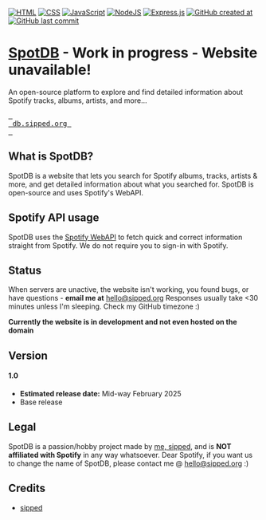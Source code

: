 [![HTML](https://img.shields.io/badge/HTML-%23E34F26.svg?logo=html5&logoColor=white)](#)
[![CSS](https://img.shields.io/badge/CSS-1572B6?logo=css3&logoColor=fff)](#)
[![JavaScript](https://img.shields.io/badge/JavaScript-F7DF1E?logo=javascript&logoColor=000)](#)
[![NodeJS](https://img.shields.io/badge/Node.js-6DA55F?logo=node.js&logoColor=white)](#)
[![Express.js](https://img.shields.io/badge/Express.js-%23404d59.svg?logo=express&logoColor=%2361DAFB)](#)
[![GitHub created at](https://img.shields.io/github/created-at/sippedaway/SpotDB)](#)
[![GitHub last commit](https://img.shields.io/github/last-commit/sippedaway/SpotDB)](#)

# [SpotDB](https://db.sipped.org/) - Work in progress - Website unavailable!
An open-source platform to explore and find detailed information about Spotify tracks, albums, artists, and more...

[<kbd> <br> db.sipped.org <br> </kbd>](https://db.sipped.org)

## What is SpotDB?
SpotDB is a website that lets you search for Spotify albums, tracks, artists & more, and get detailed information about what you searched for. SpotDB is open-source and uses Spotify's WebAPI.

## Spotify API usage
SpotDB uses the [Spotify WebAPI](https://developer.spotify.com/documentation/web-api/) to fetch quick and correct information straight from Spotify. We do not require you to sign-in with Spotify.

## Status
When servers are unactive, the website isn't working, you found bugs, or have questions - **email me at** hello@sipped.org
Responses usually take <30 minutes unless I'm sleeping. Check my GitHub timezone :)

**Currently the website is in development and not even hosted on the domain**

## Version
#### 1.0
- **Estimated release date:** Mid-way February 2025
- Base release

## Legal
SpotDB is a passion/hobby project made by [me, sipped,](https://github.com/sippedaway) and is **NOT affiliated with Spotify** in any way whatsoever.
Dear Spotify, if you want us to change the name of SpotDB, please contact me @ hello@sipped.org :)

## Credits
- [sipped](https://github.com/sippedaway)
